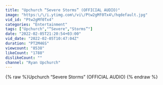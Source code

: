 ```yaml
---
title: "Upchurch “Severe Storms” (OFFICIAL AUDIO)"
image: "https:\/\/i.ytimg.com\/vi\/Ptw2gMf0Tx4\/hqdefault.jpg"
vid_id: "Ptw2gMf0Tx4"
categories: "Entertainment"
tags: ["Upchurch","“Severe","Storms”"]
date: "2022-02-05T21:20:54+03:00"
vid_date: "2022-02-05T10:47:04Z"
duration: "PT2M46S"
viewcount: "8538"
likeCount: "1788"
dislikeCount: ""
channel: "Ryan Upchurch"
---
```

{% raw %}Upchurch “Severe Storms” (OFFICIAL AUDIO) {% endraw %}
